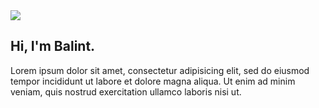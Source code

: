 <!DOCTYPE html>
<html lang="en">
<head>
    <meta name="viewport" content="width=device-width, initial-scale=1.0">
    <meta charset="UTF-8">
    <title>Personal page of Balint Biro</title>
    <link rel="stylesheet" href="css/main.css">
</head>
<body>
    <!-- Banner -->
    <div class="banner">
        <img src="https://www.southernliving.com/thmb/a4b73J7C4S4wgSmymmEgXRCmACA=/1500x0/filters:no_upscale():max_bytes(150000):strip_icc()/GettyImages-185743593-2000-507c6c8883a44851885ea4fbc10a2c9e.jpg">
        <div class="content">
            <h2>Hi, I'm Balint.</h2>
            <p>Lorem ipsum dolor sit amet, consectetur adipisicing elit, sed do eiusmod tempor incididunt ut labore et dolore magna aliqua. Ut enim ad minim veniam, quis nostrud exercitation ullamco laboris nisi ut.</p>
        </div>
    </div>
</body>